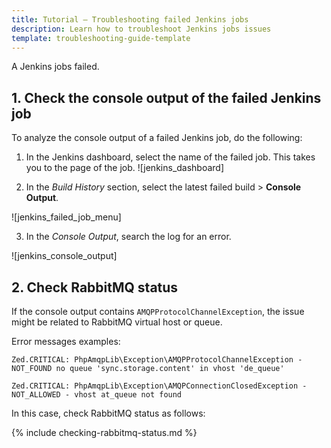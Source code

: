 ```yaml
---
title: Tutorial — Troubleshooting failed Jenkins jobs
description: Learn how to troubleshoot Jenkins jobs issues
template: troubleshooting-guide-template
---
```


A Jenkins jobs failed.

## 1. Check the console output of the failed Jenkins job

To analyze the console output of a failed Jenkins job, do the following:

1. In the Jenkins dashboard, select the name of the failed job.
  This takes you to the page of the job.
![jenkins_dashboard]

2. In the *Build History* section, select the latest failed build > **Console Output**.

![jenkins_failed_job_menu]

3. In the *Console Output*, search the log for an error.

![jenkins_console_output]


## 2. Check RabbitMQ status

If the console output contains `AMQPProtocolChannelException`, the issue might be related to RabbitMQ virtual host or queue.

Error messages examples:

```text
Zed.CRITICAL: PhpAmqpLib\Exception\AMQPProtocolChannelException - NOT_FOUND no queue 'sync.storage.content' in vhost 'de_queue'
```
```text
Zed.CRITICAL: PhpAmqpLib\Exception\AMQPConnectionClosedException - NOT_ALLOWED - vhost at_queue not found
```

In this case, check RabbitMQ status as follows:

{% include checking-rabbitmq-status.md %} <!-- To edit, see /_includes/checking-rabbitmq-status.md -->
